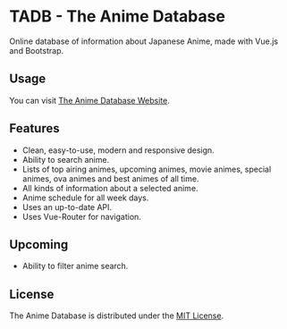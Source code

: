 # TADB - The Anime Database

Online database of information about Japanese Anime, made with Vue.js and Bootstrap.

## Usage

You can visit [The Anime Database Website](https://the-anime-database-ameertaweel.web.app/ "The Anime Database Website").

## Features

* Clean, easy-to-use, modern and responsive design.
* Ability to search anime.
* Lists of top airing animes, upcoming animes, movie animes, special animes, ova animes and best animes of all time.
* All kinds of information about a selected anime.
* Anime schedule for all week days.
* Uses an up-to-date API.
* Uses Vue-Router for navigation.

## Upcoming

* Ability to filter anime search.

## License

The Anime Database is distributed under the [MIT License](https://github.com/AmeerTaweel/the-anime-database/blob/master/LICENSE).

